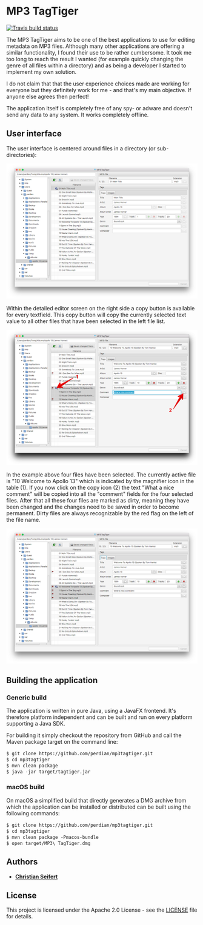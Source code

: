 # MP3 TagTiger

[![Travis build status](https://api.travis-ci.org/perdian/mp3tagtiger.svg)](https://travis-ci.org/perdian/mp3tagtiger)

The MP3 TagTiger aims to be one of the best applications to use for editing metadata on MP3 files. Although many other applications are offering a similar functionality, I found their use to be rather cumbersome. It took me too long to reach the result I wanted (for example quickly changing the genre of all files within a directory) and as being a developer I started to implement my own solution.

I do not claim that that the user experience choices made are working for everyone but they definitely work for me - and that's my main objective. If anyone else agrees then perfect!

The application itself is completely free of any spy- or adware and doesn't send any data to any system. It works completely offline.

## User interface

The user interface is centered around files in a directory (or sub-directories):

![Main Window](docs/screenshots/main-window.png)

Within the detailed editor screen on the right side a copy button is available for every textfield. This copy button will copy the currently selected text value to all other files that have been selected in the left file list.

![Multiple files selected](docs/screenshots/multiple-files-1.png)

In the example above four files have been selected. The currently active file is "10 Welcome to Apollo 13" which is indicated by the magnifier icon in the table (1). If you now click on the copy icon (2) the text "What a nice comment" will be copied into all the "comment" fields for the four selected files. After that all these four files are marked as dirty, meaning they have been changed and the changes need to be saved in order to become permanent. Dirty files are always recognizable by the red flag on the left of the file name.

![Multiple files selected](docs/screenshots/multiple-files-2.png)

## Building the application

### Generic build

The application is written in pure Java, using a JavaFX frontend. It's therefore platform independent and can be built and run on every platform supporting a Java SDK.

For building it simply checkout the repository from GitHub and call the Maven package target on the command line:

    $ git clone https://github.com/perdian/mp3tagtiger.git
    $ cd mp3tagtiger
    $ mvn clean package
    $ java -jar target/tagtiger.jar

### macOS build

On macOS a simplified build that directly generates a DMG archive from which the application can be installed or distributed can be built using the following commands:

    $ git clone https://github.com/perdian/mp3tagtiger.git
    $ cd mp3tagtiger
    $ mvn clean package -Pmacos-bundle
    $ open target/MP3\ TagTiger.dmg

## Authors

- [**Christian Seifert**](http://www.perdian.de)

## License

This project is licensed under the Apache 2.0 License - see the [LICENSE](LICENSE) file for details.

